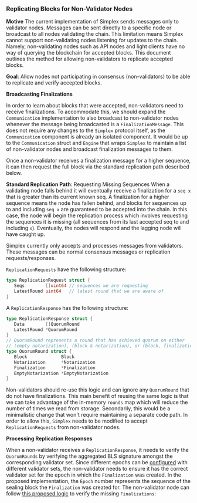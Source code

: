 ### Replicating Blocks for Non-Validator Nodes

**Motive**
The current implementation of Simplex sends messages only to validator nodes. Messages can be sent directly to a specific node or broadcast to all nodes validating the chain. This limitation means Simplex cannot support non-validating nodes listening for updates to the chain. Namely, non-validating nodes such as API nodes and light clients have no way of querying the blockchain for accepted blocks. This document outlines the method for allowing non-validators to replicate accepted blocks.

**Goal**: Allow nodes not participating in consensus (non-validators) to be able to replicate and verify accepted blocks.

**Broadcasting Finalizations**

In order to learn about blocks that were accepted, non-validators need to receive finalizations. To accommodate this, we should expand the `Communication` implementation to also broadcast to non-validator nodes whenever the message being broadcasted is a `FinalizationMessage`. This does not require any changes to the `Simplex` protocol itself, as the `Communication` component is already an isolated component. It would be up to the `Communication` struct and `Engine` that wraps `Simplex` to maintain a list of non-validator nodes and broadcast finalization messages to them.

Once a non-validator receives a finalization message for a higher sequence, it can then request the full block via the standard replication path described below.

**Standard Replication Path**: Requesting Missing Sequences
When a validating node falls behind it will eventually receive a finalization for a `seq x` that is greater than its current known seq. A finalization for a higher sequence means the node has fallen behind, and blocks for sequences up to and including `seq x` are guaranteed to be accepted into the chain. In this case, the node will begin the replication process which involves requesting the sequences it is missing (all sequences from its last accepted seq to and including `x`). Eventually, the nodes will respond and the lagging node will have caught up.

Simplex currently only accepts and processes messages from validators. These messages can be normal consensus messages or replication requests/responses.

`ReplicationRequests` have the following structure:

```go
type ReplicationRequest struct {
   Seqs        []uint64 // sequences we are requesting
   LatestRound uint64   // latest round that we are aware of
}

```

A `ReplicationResponse` has the following structure:

```go
type ReplicationResponse struct {
   Data        []QuorumRound
   LatestRound *QuorumRound
}
// QuorumRound represents a round that has achieved quorum on either
// (empty notarization), (block & notarization), or (block, finalization)
type QuorumRound struct {
   Block             Block
   Notarization      *Notarization
   Finalization      *Finalization
   EmptyNotarization *EmptyNotarization
}
```

Non-validators should re-use this logic and can ignore any `QuorumRound` that do not have finalizations. This main benefit of reusing the same logic is that we can take advantage of the in-memory `rounds` map which will reduce the number of times we read from storage. Secondarily, this would be a minimalistic change that won't require maintaining a separate code path. In order to allow this, `Simplex` needs to be modified to accept `ReplicationRequests` from non-validator nodes.

**Processing Replication Responses**

When a non-validator receives a `ReplicationResponse`, it needs to verify the `QuorumRounds` by verifying the aggregated BLS signature amongst the corresponding validator set. Since different epochs can be [configured](https://github.com/ava-labs/avalanchego/pull/4124) with different validator sets, the non-validator needs to ensure it has the correct validator set for the epoch in which the `Finalization` was created. In the proposed implementation, the `Epoch` number represents the sequence of the sealing block the `Finalization` was created for. The non-validator node can follow [this proposed logic](https://github.com/ava-labs/avalanchego/pull/4124/files#diff-b9b433e0fcc085f654c562e9eaadb1e4de29b7fe6ee4bdc970280b895b3c078bR305) to verify the missing `Finalizations`:
